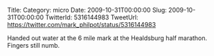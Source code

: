 Title: 
Category: micro
Date: 2009-10-31T00:00:00
Slug: 2009-10-31T00:00:00
TwitterId: 5316144983
TweetUrl: https://twitter.com/mark_philpot/status/5316144983

Handed out water at the 6 mile mark at the Healdsburg half marathon. Fingers still numb.